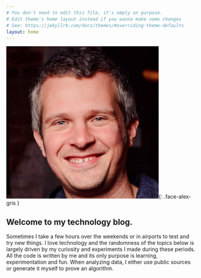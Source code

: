 ```yaml
---
# You don't need to edit this file, it's empty on purpose.
# Edit theme's home layout instead if you wanna make some changes
# See: https://jekyllrb.com/docs/themes/#overriding-theme-defaults
layout: home
---
```


![This is me](assets/alexandrugris.png){: .face-alex-gris }

## Welcome to my technology blog. 

Sometimes I take a few hours over the weekends or in airports to test and try new things. I love technology and the randomness of the topics below is largely driven by my curiosity and experiments I made during these periods. All the code is written by me and its only purpose is learning, experimentation and fun. When analyzing data, I either use public sources or generate it myself to prove an algorithm. 